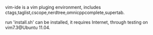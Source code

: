 vim-ide is a vim pluging environment, includes ctags,taglist,cscope,nerdtree,omnicppcomplete,supertab.

run 'install.sh' can be installed, it requires Internet, through testing on vim7.3@Ubuntu 11.04.
